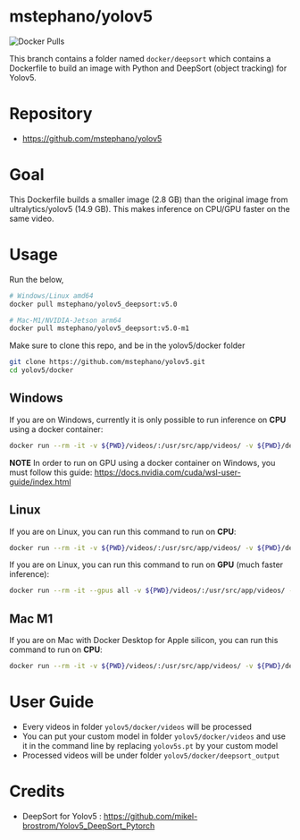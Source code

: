 # mstephano/yolov5

<img alt="Docker Pulls" src="https://img.shields.io/docker/pulls/mstephano/yolov5_deepsort">

This branch contains a folder named `docker/deepsort` which contains a Dockerfile to build an image with Python and DeepSort (object tracking) for Yolov5.

# Repository
- https://github.com/mstephano/yolov5

# Goal

This Dockerfile builds a smaller image (2.8 GB) than the original image from ultralytics/yolov5 (14.9 GB). This makes inference on CPU/GPU faster on the same video.

# Usage

Run the below,

```bash
# Windows/Linux amd64
docker pull mstephano/yolov5_deepsort:v5.0

# Mac-M1/NVIDIA-Jetson arm64
docker pull mstephano/yolov5_deepsort:v5.0-m1
```

Make sure to clone this repo, and be in the yolov5/docker folder
```bash
git clone https://github.com/mstephano/yolov5.git
cd yolov5/docker
```

## Windows
If you are on Windows, currently it is only possible to run inference on **CPU** using a docker container:
```bash
docker run --rm -it -v ${PWD}/videos/:/usr/src/app/videos/ -v ${PWD}/deepsort_output/:/usr/src/app/inference/ mstephano/yolov5_deepsort:v5.0 /bin/bash -c "python track.py --source ./videos/ --yolo_weights ./videos/yolov5s.pt --save-vid"
```
**NOTE** In order to run on GPU using a docker container on Windows, you must follow this guide: https://docs.nvidia.com/cuda/wsl-user-guide/index.html

## Linux
If you are on Linux, you can run this command to run on **CPU**:
```bash
docker run --rm -it -v ${PWD}/videos/:/usr/src/app/videos/ -v ${PWD}/deepsort_output/:/usr/src/app/inference/ mstephano/yolov5_deepsort:v5.0 /bin/bash -c "python track.py --source ./videos/ --yolo_weights ./videos/yolov5s.pt --save-vid"
```

If you are on Linux, you can run this command to run on **GPU** (much faster inference):
```bash
docker run --rm -it --gpus all -v ${PWD}/videos/:/usr/src/app/videos/ -v ${PWD}/deepsort_output/:/usr/src/app/inference/ mstephano/yolov5_deepsort:v5.0 /bin/bash -c "python track.py --source ./videos/ --yolo_weights ./videos/yolov5s.pt --save-vid"
```

## Mac M1
If you are on Mac with Docker Desktop for Apple silicon, you can run this command to run on **CPU**:
```bash
docker run --rm -it -v ${PWD}/videos/:/usr/src/app/videos/ -v ${PWD}/deepsort_output/:/usr/src/app/inference/ mstephano/yolov5_deepsort:v5.0-m1 /bin/bash -c "python track.py --source ./videos/ --yolo_weights ./videos/yolov5s.pt --save-vid"
```

# User Guide
- Every videos in folder `yolov5/docker/videos` will be processed
- You can put your custom model in folder `yolov5/docker/videos` and use it in the command line by replacing `yolov5s.pt` by your custom model
- Processed videos will be under folder `yolov5/docker/deepsort_output`

# Credits
- DeepSort for Yolov5 : https://github.com/mikel-brostrom/Yolov5_DeepSort_Pytorch
